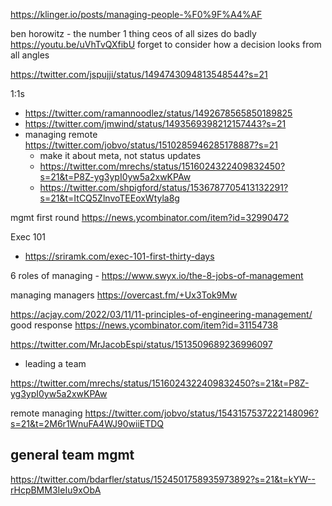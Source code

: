 https://klinger.io/posts/managing-people-%F0%9F%A4%AF

ben horowitz - the number 1 thing ceos of all sizes do badly https://youtu.be/uVhTvQXfibU forget to consider how a decision looks from all angles

https://twitter.com/jspujji/status/1494743094813548544?s=21


1:1s
- https://twitter.com/ramannoodlez/status/1492678565850189825
- https://twitter.com/jmwind/status/1493569398212157443?s=21
- managing remote https://twitter.com/jobvo/status/1510285946285178887?s=21
	- make it about meta, not status updates
	- https://twitter.com/mrechs/status/1516024322409832450?s=21&t=P8Z-yg3ypI0yw5a2xwKPAw
	- https://twitter.com/shpigford/status/1536787705413132291?s=21&t=ItCQ5ZlnvoTEEoxWtyla8g


mgmt first round https://news.ycombinator.com/item?id=32990472


Exec 101 
- https://sriramk.com/exec-101-first-thirty-days

6 roles of managing - https://www.swyx.io/the-8-jobs-of-management

managing managers https://overcast.fm/+Ux3Tok9Mw

https://acjay.com/2022/03/11/11-principles-of-engineering-management/
good response https://news.ycombinator.com/item?id=31154738


https://twitter.com/MrJacobEspi/status/1513509689236996097
- leading a team

https://twitter.com/mrechs/status/1516024322409832450?s=21&t=P8Z-yg3ypI0yw5a2xwKPAw


remote managing https://twitter.com/jobvo/status/1543157537222148096?s=21&t=2M6r1WnuFA4WJ90wiiETDQ


## general team mgmt
https://twitter.com/bdarfler/status/1524501758935973892?s=21&t=kYW--rHcpBMM3IeIu9xObA

